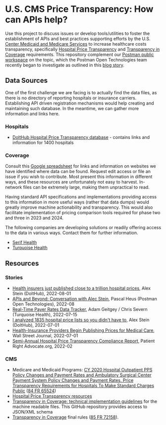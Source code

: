 # U.S. CMS Price Transparency: How can APIs help?

Use this project to discuss issues or develop tools/utilities to foster the establishment of APIs and best practices supporting efforts by the U.S. [Center Medicaid and Medicare Services](https://www.cms.gov/) to increase healthcare costs transparency, specifically [Hospital Price Transparency](https://www.cms.gov/hospital-price-transparency) and [Transparency in Coverage](https://www.cms.gov/healthplan-price-transparency) requirements. This repository complement our [Postman public workspace](https://go.postman.co/workspace/7d431065-785e-44f5-b70a-49ce1f8f9a63) on the topic, which the Postman Open Technologies team recently began to investigate as outlined in this [blog story](#).

## Data Sources

One of the first challenge we are facing is to actually find the data files, as there is no directory of reporting hospitals or insurance carriers. Establishing API driven registration mechanisms would help creating and maintaining such database. In the meantime, we can gather more information and links here.

### Hospitals

- [DoltHub Hospital Price Transparency database](https://www.dolthub.com/repositories/dolthub/hospital-price-transparency) - contains links and information for 1400 hospitals

### Coverage

Consult this [Google spreadsheet](https://docs.google.com/spreadsheets/d/1Uuphuk41tFGmrulXhfeDN2zVkmVLzb4S1kdq20-4uZo/edit?usp=sharing) for links and information on websites we have identified where data can be found. Request edit access or file an issue if you wish to contribute. Most present this information in different ways, and these resources are unfortunately not easy to harvest. In-network files can be extremely large, making them unpractical to read. 

Having standard API specifications and implementations providing access to this information in more useful ways (rather that data dumps) would greatly improve machine actionability and transparency. This would also facilitate implementation of pricing comparison tools required for phase two and three in 2023 and 2024.

The following companies are developing solutions or readily offering access to the data in various ways. Contact them for further information.

- [Serif Health](https://www.serifhealth.com/)
- [Turquoise Health](https://turquoise.health/for_payers)

## Resources

### Stories

- [Health insurers just published close to a trillion hospital prices](https://www.dolthub.com/blog/2022-09-02-a-trillion-prices/), Alex Stein (DoltHub), 2022-08-01
- [APIs and Beyond: Conversation with Alec Stein](https://youtu.be/nJ1P84dQ4W0), Pascal Heus (Postman Open Technologies), 2022-08
- [Real-Time Payer Rates Data Tracker](https://blog.turquoise.health/turquoise-health-real-time-payer-rates-tracker/), Adam Geitgey / Chris Severn (Turquoise Health), 2022-07-15
- [I analyzed 1835 hospital price lists so you didn't have to](https://www.dolthub.com/blog/2022-07-01-hospitals-compliance/), Alex Stein (DoltHub), 2022-07-01
- [Health-Insurance Providers Begin Publishing Prices for Medical Care](https://www.wsj.com/articles/health-insurance-providers-begin-publishing-prices-for-medical-care-11656685249), Wall Street Journal, 2022-07-01
- [Semi-Annual Hospital Price Transparency Compliance Report](https://www.patientrightsadvocate.org/semi-annual-compliance-report-2022), Patient Right Advocate.org, 2022-02
 
### CMS

- Medicare and Medicaid Programs: [CY 2020 Hospital Outpatient PPS Policy Changes and Payment Rates and Ambulatory Surgical Center Payment System Policy Changes and Payment Rates. Price Transparency Requirements for Hospitals To Make Standard Charges Public]() ([84 FR 65524](https://www.govinfo.gov/content/pkg/FR-2019-11-27/pdf/2019-24931.pdf))
- [Hospital Price Transparency resources](https://www.cms.gov/hospital-price-transparency/resources)
- [Transparency in Coverage: technical implementation guidelines](https://github.com/CMSgov/price-transparency-guide) for the machine readable files. This GitHub repository provides access to JSON/XML schema
- [Transparency in Coverage](https://www.federalregister.gov/documents/2019/11/27/2019-25011/transparency-in-coverage) final rules ([85 FR 72158](https://www.govinfo.gov/app/details/FR-2020-11-12/2020-24591)).















